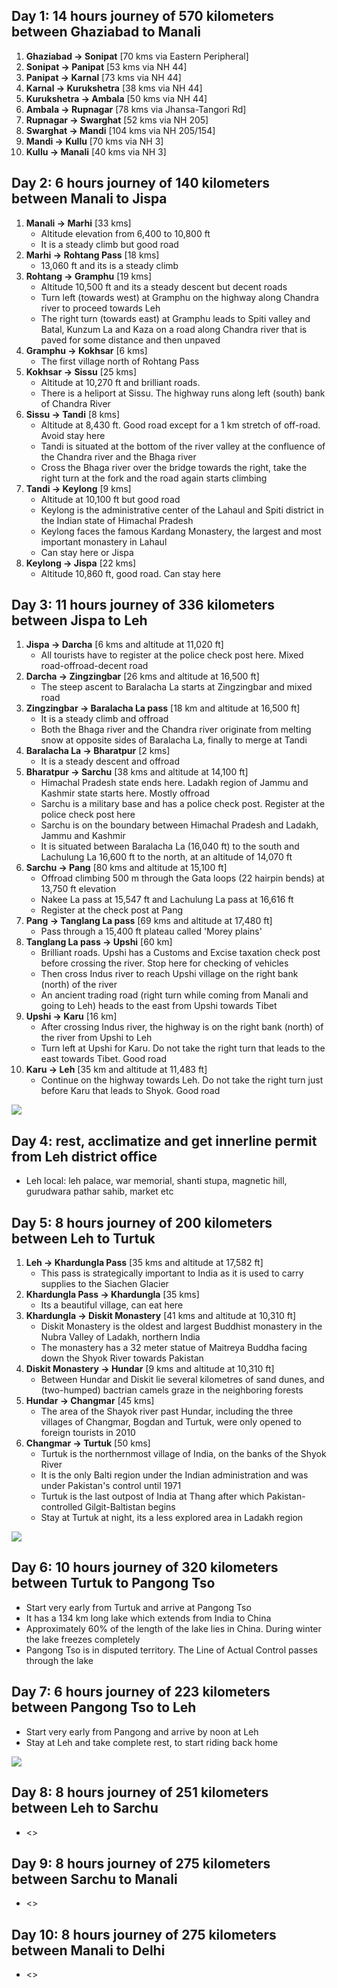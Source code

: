 ## **Day 1**: 14 hours journey of 570 kilometers between Ghaziabad to Manali 
1. **Ghaziabad -> Sonipat** [70 kms via Eastern Peripheral]
2. **Sonipat -> Panipat** [53 kms via NH 44]
3. **Panipat -> Karnal** [73 kms via NH 44]
4. **Karnal -> Kurukshetra** [38 kms via NH 44]
5. **Kurukshetra -> Ambala** [50 kms via NH 44]
6. **Ambala -> Rupnagar** [78 kms via Jhansa-Tangori Rd]
7. **Rupnagar -> Swarghat** [52 kms via NH 205]
8. **Swarghat -> Mandi** [104 kms via NH 205/154]
9. **Mandi -> Kullu** [70 kms via NH 3]
10. **Kullu -> Manali** [40 kms via NH 3]
 
## **Day 2**: 6 hours journey of 140 kilometers between Manali to Jispa 
1. **Manali -> Marhi** [33 kms]
	* Altitude elevation from 6,400 to 10,800 ft 
	* It is a steady climb but good road
2. **Marhi -> Rohtang Pass** [18 kms]
	* 13,060 ft and its is a steady climb
3. **Rohtang -> Gramphu** [19 kms]
	* Altitude 10,500 ft and its a steady descent but decent roads 
	* Turn left (towards west) at Gramphu on the highway along Chandra river to proceed towards Leh
	* The right turn (towards east) at Gramphu leads to Spiti valley and Batal, Kunzum La and Kaza on a road along Chandra river that is paved for some distance and then unpaved
4. **Gramphu -> Kokhsar** [6 kms]
	* The first village north of Rohtang Pass
5. **Kokhsar -> Sissu** [25 kms]
	* Altitude at 10,270 ft and brilliant roads. 
	* There is a heliport at Sissu. The highway runs along left (south) bank of Chandra River
6. **Sissu -> Tandi** [8 kms]
	* Altitude at 8,430 ft. Good road except for a 1 km stretch of off-road. Avoid stay here
	* Tandi is situated at the bottom of the river valley at the confluence of the Chandra river and the Bhaga river
	* Cross the Bhaga river over the bridge towards the right, take the right turn at the fork and the road again starts climbing
7. **Tandi -> Keylong** [9 kms]
	* Altitude at 10,100 ft but good road
	* Keylong is the administrative center of the Lahaul and Spiti district in the Indian state of Himachal Pradesh
	* Keylong faces the famous Kardang Monastery, the largest and most important monastery in Lahaul
	* Can stay here or Jispa
8. **Keylong -> Jispa** [22 kms]
	* Altitude 10,860 ft, good road. Can stay here

##  **Day 3**: 11 hours journey of 336 kilometers between Jispa to Leh 
1. **Jispa -> Darcha** [6 kms and altitude at 11,020 ft]
	* All tourists have to register at the police check post here. Mixed road-offroad-decent road
2. **Darcha -> Zingzingbar** [26 kms and altitude at 16,500 ft]
	* The steep ascent to Baralacha La starts at Zingzingbar and mixed road
3. **Zingzingbar -> Baralacha La pass** [18 km and altitude at 16,500 ft]
	* It is a steady climb and offroad
	* Both the Bhaga river and the Chandra river originate from melting snow at opposite sides of Baralacha La, finally to merge at Tandi
4. **Baralacha La -> Bharatpur** [2 kms]
	* It is a steady descent and offroad
5. **Bharatpur -> Sarchu** [38 kms and altitude at 14,100 ft]
	* Himachal Pradesh state ends here. Ladakh region of Jammu and Kashmir state starts here. Mostly offroad
	* Sarchu is a military base and has a police check post. Register at the police check post here
	* Sarchu is on the boundary between Himachal Pradesh and Ladakh, Jammu and Kashmir
	* It is situated between Baralacha La (16,040 ft) to the south and Lachulung La 16,600 ft to the north, at an altitude of 14,070 ft
6. **Sarchu -> Pang** [80 kms and altitude at 15,100 ft]
	* Offroad climbing 500 m through the Gata loops (22 hairpin bends) at 13,750 ft elevation 
	* Nakee La pass at 15,547 ft and Lachulung La pass at 16,616 ft
	* Register at the check post at Pang
7. **Pang -> Tanglang La pass** [69 kms and altitude at 17,480 ft]
	* Pass through a 15,400 ft plateau called 'Morey plains'
8. **Tanglang La pass -> Upshi** [60 km]
	* Brilliant roads. Upshi has a Customs and Excise taxation check post before crossing the river. Stop here for checking of vehicles
	* Then cross Indus river to reach Upshi village on the right bank (north) of the river 
	* An ancient trading road (right turn while coming from Manali and going to Leh) heads to the east from Upshi towards Tibet
9. **Upshi -> Karu** [16 km] 
	* After crossing Indus river, the highway is on the right bank (north) of the river from Upshi to Leh
	* Turn left at Upshi for Karu. Do not take the right turn that leads to the east towards Tibet. Good road
10. **Karu -> Leh** [35 km and altitude at 11,483 ft]
	* Continue on the highway towards Leh. Do not take the right turn just before Karu that leads to Shyok. Good road
	
![](https://github.com/inbravo/travel/blob/master/june-2019/images/manali-to-leh.jpg)

##  **Day 4**: rest, acclimatize and get innerline permit from Leh district office
*	Leh local: leh palace, war memorial, shanti stupa, magnetic hill, gurudwara pathar sahib, market etc
	
##  **Day 5**: 8 hours journey of 200 kilometers between Leh to Turtuk
1. **Leh -> Khardungla Pass** [35 kms and altitude at 17,582 ft]
	* This pass is strategically important to India as it is used to carry supplies to the Siachen Glacier 
2. **Khardungla Pass -> Khardungla** [35 kms]
	* Its a beautiful village, can eat here 
3. **Khardungla -> Diskit Monastery** [41 kms and altitude at 10,310 ft]
	* Diskit Monastery is the oldest and largest Buddhist monastery in the Nubra Valley of Ladakh, northern India
	* The monastery has a 32 meter statue of Maitreya Buddha facing down the Shyok River towards Pakistan
4. **Diskit Monastery -> Hundar** [9 kms and altitude at 10,310 ft]
	* Between Hundar and Diskit lie several kilometres of sand dunes, and (two-humped) bactrian camels graze in the neighboring forests
5. **Hundar -> Changmar** [45 kms]
	* The area of the Shayok river past Hundar, including the three villages of Changmar, Bogdan and Turtuk, were only opened to foreign tourists in 2010
6. **Changmar -> Turtuk** [50 kms]
	* Turtuk is the northernmost village of India, on the banks of the Shyok River
	* It is the only Balti region under the Indian administration and was under Pakistan's control until 1971
	* Turtuk is the last outpost of India at Thang after which Pakistan-controlled Gilgit-Baltistan begins
	* Stay at Turtuk at night, its a less explored area in Ladakh region
	
![](https://github.com/inbravo/travel/blob/master/june-2019/images/leh-to-turtuk.jpg)

##  **Day 6**: 10 hours journey of 320 kilometers between Turtuk to Pangong Tso
* Start very early from Turtuk and arrive at Pangong Tso
* It has a 134 km long lake which extends from India to China
* Approximately 60% of the length of the lake lies in China. During winter the lake freezes completely
* Pangong Tso is in disputed territory. The Line of Actual Control passes through the lake

##  **Day 7**: 6 hours journey of 223 kilometers between Pangong Tso to Leh
* Start very early from Pangong and arrive by noon at Leh
* Stay at Leh and take complete rest, to start riding back home

![](https://github.com/inbravo/travel/blob/master/june-2019/images/leh-to-pangong-tso.jpg)
	
##  **Day 8**: 8 hours journey of 251 kilometers between Leh to Sarchu
* <>
		
##  **Day 9**: 8 hours journey of 275 kilometers between Sarchu to Manali
* <>
		
##  **Day 10**: 8 hours journey of 275 kilometers between Manali to Delhi
* <>